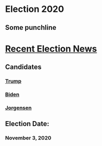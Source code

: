 # Election 2020
## Some punchline


# [Recent Election News](/recent_news.md)

## Candidates
### [Trump](/trump.md)
### [Biden](/biden.md)
### [Jorgensen](/jorgensen.md)

## Election Date: 
### November 3, 2020
